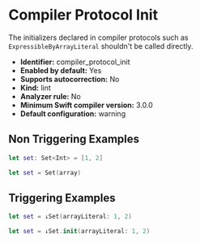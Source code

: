# Compiler Protocol Init

The initializers declared in compiler protocols such as `ExpressibleByArrayLiteral` shouldn't be called directly.

* **Identifier:** compiler_protocol_init
* **Enabled by default:** Yes
* **Supports autocorrection:** No
* **Kind:** lint
* **Analyzer rule:** No
* **Minimum Swift compiler version:** 3.0.0
* **Default configuration:** warning

## Non Triggering Examples

```swift
let set: Set<Int> = [1, 2]

```

```swift
let set = Set(array)

```

## Triggering Examples

```swift
let set = ↓Set(arrayLiteral: 1, 2)

```

```swift
let set = ↓Set.init(arrayLiteral: 1, 2)

```